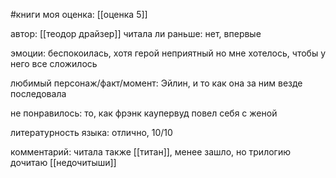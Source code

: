 
#книги 
моя оценка: [[оценка 5]]

автор: [[теодор драйзер]]
читала ли раньше:  нет, впервые

эмоции: беспокоилась, хотя герой неприятный но мне хотелось, чтобы у него все сложилось

любимый персонаж/факт/момент: Эйлин, и то как она за ним везде последовала

не понравилось: то, как фрэнк каупервуд повел себя с женой 

литературность языка: отлично, 10/10

комментарий: читала также [[титан]], менее зашло, но трилогию дочитаю [[недочитыши]]

